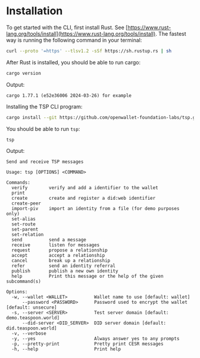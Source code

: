 
# Installation

To get started with the CLI, first install Rust. See [https://www.rust-lang.org/tools/install](https://www.rust-lang.org/tools/install). The fastest way is running the following command in your terminal:

```sh
curl --proto '=https' --tlsv1.2 -sSf https://sh.rustup.rs | sh
```

After Rust is installed, you should be able to run cargo:

```sh
cargo version
```

Output:
```
cargo 1.77.1 (e52e36006 2024-03-26) for example
```

Installing the TSP CLI program:

```sh
cargo install --git https://github.com/openwallet-foundation-labs/tsp.git examples --bin tsp
```

You should be able to run `tsp`:

```sh
tsp
```

Output:
```
Send and receive TSP messages

Usage: tsp [OPTIONS] <COMMAND>

Commands:
  verify        verify and add a identifier to the wallet
  print         
  create        create and register a did:web identifier
  create-peer   
  import-piv    import an identity from a file (for demo purposes only)
  set-alias     
  set-route     
  set-parent    
  set-relation  
  send          send a message
  receive       listen for messages
  request       propose a relationship
  accept        accept a relationship
  cancel        break up a relationship
  refer         send an identity referral
  publish       publish a new own identity
  help          Print this message or the help of the given subcommand(s)

Options:
  -w, --wallet <WALLET>          Wallet name to use [default: wallet]
      --password <PASSWORD>      Password used to encrypt the wallet [default: unsecure]
  -s, --server <SERVER>          Test server domain [default: demo.teaspoon.world]
      --did-server <DID_SERVER>  DID server domain [default: did.teaspoon.world]
  -v, --verbose                  
  -y, --yes                      Always answer yes to any prompts
  -p, --pretty-print             Pretty print CESR messages
  -h, --help                     Print help
```
